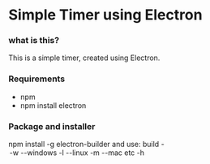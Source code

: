 # Simple Timer using Electron

### what is this?
This is a simple timer, created using Electron.

### Requirements
 - npm
 - npm install electron

### Package and installer
   npm install -g electron-builder
   and use: build -<option>
    -w --windows
    -l --linux
    -m --mac
    etc -h
